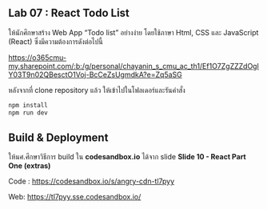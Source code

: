 ## Lab 07 : React Todo List 

ให้นักศึกษาสร้าง Web App “Todo list” อย่างง่าย โดยใช้ภาษา Html, CSS และ JavaScript (React) ซึ่งมีความต้องการดังต่อไปนี้

https://o365cmu-my.sharepoint.com/:b:/g/personal/chayanin_s_cmu_ac_th1/Ef1O7ZgZZZdOglY03T9n02QBesctO1Voj-BcCeZsUgmdkA?e=Zq5aSG

หลังจากที่ clone repository แล้ว ให้เข้าไปในโฟลเดอร์และรันคำสั่ง

```bash
npm install
npm run dev
```

## Build & Deployment

ให้นศ.ศึกษาวิธีการ build ใน **codesandbox.io** ได้จาก slide **Slide 10 - React Part One (extras)**

Code : https://codesandbox.io/s/angry-cdn-tl7pyy

Web: https://tl7pyy.sse.codesandbox.io/
